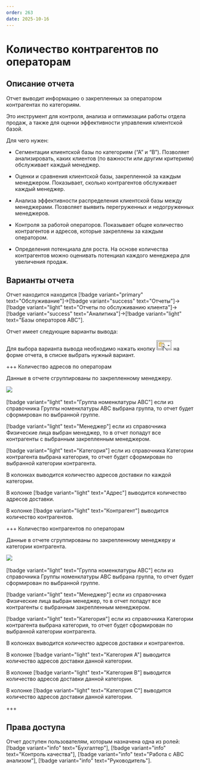 ```yaml
---
order: 263
date: 2025-10-16
---
```

# Количество контрагентов по операторам

## Описание отчета

Отчет выводит информацию о закрепленных за оператором контрагентах по категориям.

Это инструмент для контроля, анализа и оптимизации работы отдела продаж, а также для оценки эффективности управления клиентской базой.

Для чего нужен:

- Сегментации клиентской базы по категориям (“А” и “В”). Позволяет анализировать, каких клиентов (по важности или другим критериям) обслуживает каждый менеджер.

- Оценки и сравнения клиентской базы, закрепленной за каждым менеджером. Показывает, сколько контрагентов обслуживает каждый менеджер.

- Анализа эффективности распределения клиентской базы между менеджерами. Позволяет выявить перегруженных и недогруженных менеджеров.

- Контроля за работой операторов. Показывает общее количество контрагентов и адресов, которые закреплены за каждым оператором.

- Определения потенциала для роста. На основе количества контрагентов можно оценивать потенциал каждого менеджера для увеличения продаж.

## Варианты отчета

Отчет находится находится [!badge variant="primary" text="Обслуживание"]->[!badge variant="success" text="Отчеты"]->[!badge variant="light" text="Отчеты по обслуживанию клиента"]->[!badge variant="success" text="Аналитика"]->[!badge variant="light" text="Базы операторов АВС"].

Отчет имеет следующие варианты вывода:

Для выбора варианта вывода необходимо нажать кнопку ![](\images\изменения\долги.jpg) на форме отчета, в списке выбрать нужный вариант.

+++ Количество адресов по операторам

Данные в отчете сгруппированы по закрепленному менеджеру.

![](/images/Отчет_количество_адресов_по_операторам.jpg)

[!badge variant="light" text="Группа номенклатуры АВС"] если из справочника Группы номенклатуры АВС выбрана группа, то отчет будет сформирован по выбранной группе. 

[!badge variant="light" text="Менеджер"]  если из справочника Физические лица выбран менеджер, то в отчет попадут все контрагенты с выбранным закрепленным менеджером. 

[!badge variant="light" text="Категория"]  если из справочника Категории контрагента выбрана категория, то отчет будет сформирован по выбранной категории контрагента. 

В колонках выводится количество адресов доставки по каждой категории.

В колонке [!badge variant="light" text="Адрес"] выводится количество адресов доставки.

В колонке [!badge variant="light" text="Контрагент"] выводится количество контрагентов.

+++ Количество контрагентов по операторам

Данные в отчете сгруппированы по закрепленному менеджеру и категории контрагента.

![](/images/Отчет_количество_контрагентов_по_операторам.jpg)

[!badge variant="light" text="Группа номенклатуры АВС"] если из справочника Группы номенклатуры АВС выбрана группа, то отчет будет сформирован по выбранной группе. 

[!badge variant="light" text="Менеджер"]  если из справочника Физические лица выбран менеджер, то в отчет попадут все контрагенты с выбранным закрепленным менеджером. 

[!badge variant="light" text="Категория"]  если из справочника Категории контрагента выбрана категория, то отчет будет сформирован по выбранной категории контрагента. 

В колонках выводится количество адресов доставки и контрагентов.

В колонке [!badge variant="light" text="Категория А"] выводится количество адресов доставки данной категории.

В колонке [!badge variant="light" text="Категория В"] выводится количество адресов доставки данной категории.

В колонке [!badge variant="light" text="Категория С"] выводится количество адресов доставки данной категории.

+++

## Права доступа

Отчет доступен пользователям, которым назначена одна из ролей: [!badge variant="info" text="Бухгалтер"], [!badge variant="info" text="Контроль качества"], [!badge variant="info" text="Работа с АВС анализом"], [!badge variant="info" text="Руководитель"].


